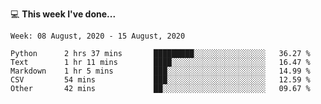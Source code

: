 💻 **This week I've done...**

<!--START_SECTION:waka-->
```text
Week: 08 August, 2020 - 15 August, 2020

Python      2 hrs 37 mins       █████████░░░░░░░░░░░░░░░░   36.27 % 
Text        1 hr 11 mins        ████░░░░░░░░░░░░░░░░░░░░░   16.47 % 
Markdown    1 hr 5 mins         ███░░░░░░░░░░░░░░░░░░░░░░   14.99 % 
CSV         54 mins             ███░░░░░░░░░░░░░░░░░░░░░░   12.59 % 
Other       42 mins             ██░░░░░░░░░░░░░░░░░░░░░░░   09.67 %
```
<!--END_SECTION:waka-->
